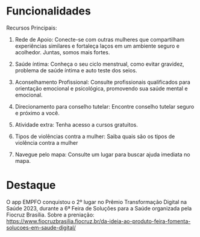 # Funcionalidades

Recursos Principais:

1. Rede de Apoio:
Conecte-se com outras mulheres que compartilham experiências similares e fortaleça laços em um ambiente seguro e acolhedor. Juntas, somos mais fortes.

2. Saúde íntima:
Conheça o seu ciclo menstrual, como evitar gravidez, problema de saúde íntima e auto teste dos seios.

3. Aconselhamento Profissional:
Consulte profissionais qualificados para orientação emocional e psicológica, promovendo sua saúde mental e emocional.

4. Direcionamento para conselho tutelar:
Encontre conselho tutelar seguro e próximo a você.

5. Atividade extra:
Tenha acesso a cursos gratuitos.

6. Tipos de violências contra a mulher:
Saiba quais são os tipos de violência contra a mulher

7. Navegue pelo mapa:
Consulte um lugar para buscar ajuda imediata no mapa.

# Destaque
 O app EMPFO conquistou o 2º lugar no Prêmio Transformação Digital na Saúde 2023, durante a 6ª Feira de Soluções para a Saúde organizada pela Fiocruz Brasília.
Sobre a preniação: https://www.fiocruzbrasilia.fiocruz.br/da-ideia-ao-produto-feira-fomenta-solucoes-em-saude-digital/
